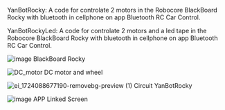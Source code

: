 YanBotRocky:
A code for controlate 2 motors in the Robocore BlackBoard Rocky with bluetooth in cellphone on app Bluetooth RC Car Control.

YanBotRockyLed:
A code for controlate 2 motors and a led tape in the Robocore BlackBoard Rocky with bluetooth in cellphone on app Bluetooth RC Car Control.

![image](https://github.com/user-attachments/assets/b6e28839-f18f-4f98-866a-c990250507ca)
BlackBoard Rocky


![DC_motor](https://github.com/user-attachments/assets/6d929c90-3b32-46e1-bb9c-b4b71a0f243f)
DC motor and wheel


![ei_1724088677190-removebg-preview (1)](https://github.com/user-attachments/assets/106c4e54-8a53-4fce-95b2-584c28984025)
Circuit YanBotRocky


![image](https://github.com/user-attachments/assets/552a973e-4c73-4af6-8945-8b026aac7d29)
APP Linked Screen
